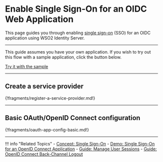 # Enable Single Sign-On for an OIDC Web Application

This page guides you through enabling [single sign-on](../../../references/concepts/single-sign-on) (SSO) for an OIDC application using WSO2 Identity Server.

---

This guide assumes you have your own application. If you wish to try out this flow with a sample application, click the button below. 

<a class="samplebtn_a" href="../../../quick-starts/sso-for-oidc-apps" rel="nofollow noopener">Try it with the sample</a>

----

## Create a service provider

{!fragments/register-a-service-provider.md!}

----

## Basic OAuth/OpenID Connect configuration

{!fragments/oauth-app-config-basic.md!}

----

!!! info "Related Topics"
    - [Concept: Single Sign-On](../../../references/concepts/single-sign-on)
    - [Demo: Single Sign-On for an OpenID Connect Application](../../../quick-starts/sso-for-oidc-apps)
    - [Guide: Manage User Sessions](../session-management-logout)
    - [Guide: OpenID Connect Back-Channel Logout](../oidc-backchannel-logout)